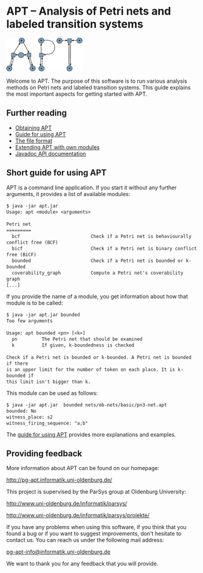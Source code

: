 APT – Analysis of Petri nets and labeled transition systems
===========================================================

![APT logo](doc/logo.png)

Welcome to APT. The purpose of this software is to run various analysis methods
on Petri nets and labeled transition systems. This guide explains the most
important aspects for getting started with APT.

Further reading
---------------

* [Obtaining APT](doc/obtaining.md)
* [Guide for using APT](doc/using.md)
* [The file format](doc/file_format.md)
* [Extending APT with own modules](doc/extending.md)
* [Javadoc API documentation](http://CvO-theory.github.io/apt-javadoc/)


Short guide for using APT
-------------------------

APT is a command line application. If you start it without any further
arguments, it provides a list of available modules:

    $ java -jar apt.jar
    Usage: apt <module> <arguments>

    Petri net
    =========
      bcf                          Check if a Petri net is behaviourally conflict free (BCF)
      bicf                         Check if a Petri net is binary conflict free (BiCF)
      bounded                      Check if a Petri net is bounded or k-bounded
      coverability_graph           Compute a Petri net's coverability graph
    [...]

If you provide the name of a module, you get information about how that module
is to be called:

    $ java -jar apt.jar bounded
    Too few arguments

    Usage: apt bounded <pn> [<k>]
      pn         The Petri net that should be examined
      k          If given, k-boundedness is checked

    Check if a Petri net is bounded or k-bounded. A Petri net is bounded if there
    is an upper limit for the number of token on each place. It is k-bounded if
    this limit isn't bigger than k.

This module can be used as follows:

    $ java -jar apt.jar  bounded nets/eb-nets/basic/pn3-net.apt
    bounded: No
    witness_place: s2
    witness_firing_sequence: "a;b"

The [guide for using APT](doc/using.md) provides more explanations and examples.

Providing feedback
------------------

More information about APT can be found on our homepage:

http://pg-apt.informatik.uni-oldenburg.de/

This project is supervised by the ParSys group at Oldenburg University:

http://www.uni-oldenburg.de/informatik/parsys/

http://www.uni-oldenburg.de/informatik/parsys/projekte/

If you have any problems when using this software, if you think that you found a
bug or if you want to suggest improvements, don't hesitate to contact us. You
can reach us under the following mail address:

pg-apt-info@informatik.uni-oldenburg.de

We want to thank you for any feedback that you will provide.
